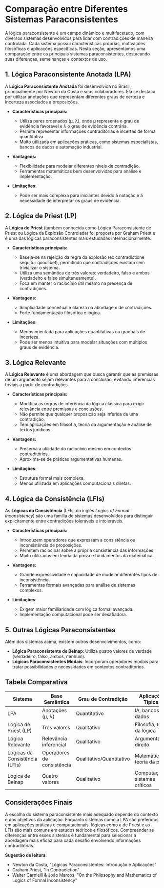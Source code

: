 
# Comparação entre Diferentes Sistemas Paraconsistentes

A lógica paraconsistente é um campo dinâmico e multifacetado, com diversos sistemas desenvolvidos para lidar com contradições de maneira controlada. Cada sistema possui características próprias, motivações filosóficas e aplicações específicas. Nesta seção, apresentamos uma comparação entre os principais sistemas paraconsistentes, destacando suas diferenças, semelhanças e contextos de uso.

## 1. Lógica Paraconsistente Anotada (LPA)

A **Lógica Paraconsistente Anotada** foi desenvolvida no Brasil, principalmente por Newton da Costa e seus colaboradores. Ela se destaca por utilizar anotações que representam diferentes graus de certeza e incerteza associados a proposições.

- **Características principais:**
  - Utiliza pares ordenados (μ, λ), onde μ representa o grau de evidência favorável e λ o grau de evidência contrária.
  - Permite representar informações contraditórias e incertas de forma quantitativa.
  - Muito utilizada em aplicações práticas, como sistemas especialistas, bancos de dados e automação industrial.

- **Vantagens:**
  - Flexibilidade para modelar diferentes níveis de contradição.
  - Ferramentas matemáticas bem desenvolvidas para análise e implementação.

- **Limitações:**
  - Pode ser mais complexa para iniciantes devido à notação e à necessidade de interpretar os graus de evidência.

## 2. Lógica de Priest (LP)

A **Lógica de Priest** (também conhecida como Lógica Paraconsistente de Priest ou Lógica da Explosão Controlada) foi proposta por Graham Priest e é uma das lógicas paraconsistentes mais estudadas internacionalmente.

- **Características principais:**
  - Baseia-se na rejeição da regra da explosão (ex contradictione sequitur quodlibet), permitindo que contradições existam sem trivializar o sistema.
  - Utiliza uma semântica de três valores: verdadeiro, falso e ambos (verdadeiro e falso simultaneamente).
  - Foca em manter o raciocínio útil mesmo na presença de contradições.

- **Vantagens:**
  - Simplicidade conceitual e clareza na abordagem de contradições.
  - Forte fundamentação filosófica e lógica.

- **Limitações:**
  - Menos orientada para aplicações quantitativas ou graduais de incerteza.
  - Pode ser menos intuitiva para modelar situações com múltiplos graus de evidência.

## 3. Lógica Relevante

A **Lógica Relevante** é uma abordagem que busca garantir que as premissas de um argumento sejam relevantes para a conclusão, evitando inferências triviais a partir de contradições.

- **Características principais:**
  - Modifica as regras de inferência da lógica clássica para exigir relevância entre premissas e conclusões.
  - Não permite que qualquer proposição seja inferida de uma contradição.
  - Tem aplicações em filosofia, teoria da argumentação e análise de textos jurídicos.

- **Vantagens:**
  - Preserva a utilidade do raciocínio mesmo em contextos contraditórios.
  - Aproxima-se de práticas argumentativas humanas.

- **Limitações:**
  - Estrutura formal mais complexa.
  - Menos utilizada em aplicações computacionais diretas.

## 4. Lógica da Consistência (LFIs)

As **Lógicas da Consistência** (LFIs, do inglês *Logics of Formal Inconsistency*) são uma família de sistemas desenvolvidos para distinguir explicitamente entre contradições toleráveis e intoleráveis.

- **Características principais:**
  - Introduzem operadores que expressam a consistência ou inconsistência de proposições.
  - Permitem raciocinar sobre a própria consistência das informações.
  - Muito utilizadas em teoria da prova e fundamentos da matemática.

- **Vantagens:**
  - Grande expressividade e capacidade de modelar diferentes tipos de inconsistência.
  - Ferramentas formais avançadas para análise de sistemas complexos.

- **Limitações:**
  - Exigem maior familiaridade com lógica formal avançada.
  - Implementação computacional pode ser desafiadora.

## 5. Outras Lógicas Paraconsistentes

Além dos sistemas acima, existem outros desenvolvimentos, como:

- **Lógica Paraconsistente de Belnap**: Utiliza quatro valores de verdade (verdadeiro, falso, ambos, nenhum).
- **Lógicas Paraconsistentes Modais**: Incorporam operadores modais para tratar possibilidades e necessidades em contextos contraditórios.

## Tabela Comparativa

| Sistema                      | Base Semântica         | Grau de Contradição | Aplicações Típicas           | Facilidade de Implementação |
|------------------------------|------------------------|---------------------|------------------------------|-----------------------------|
| LPA                          | Anotações (μ, λ)       | Quantitativo        | IA, bancos de dados          | Média                       |
| Lógica de Priest (LP)        | Três valores           | Qualitativo         | Filosofia, teoria da lógica  | Alta                        |
| Lógica Relevante             | Relevância inferencial | Qualitativo         | Argumentação, direito        | Média                       |
| Lógicas da Consistência (LFIs)| Operadores de consistência | Qualitativo/Quantitativo | Matemática, teoria da prova | Baixa                       |
| Lógica de Belnap             | Quatro valores         | Qualitativo         | Computação, sistemas críticos| Média                       |

## Considerações Finais

A escolha do sistema paraconsistente mais adequado depende do contexto e dos objetivos da aplicação. Enquanto sistemas como a LPA são preferidos em aplicações práticas e computacionais, lógicas como a de Priest e as LFIs são mais comuns em estudos teóricos e filosóficos. Compreender as diferenças entre esses sistemas é fundamental para selecionar a abordagem mais eficaz para cada desafio envolvendo informações contraditórias.

**Sugestão de leitura:**  
- Newton da Costa, "Lógicas Paraconsistentes: Introdução e Aplicações"  
- Graham Priest, "In Contradiction"  
- Walter Carnielli & João Marcos, "On the Philosophy and Mathematics of Logics of Formal Inconsistency"
```
